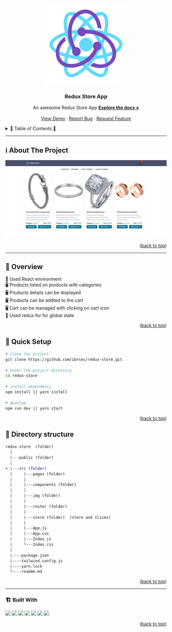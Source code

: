 <a name="readme-top"></a>
 
 
<!-- PROJECT LOGO -->
<br />
<div align="center">
  <a href="https://github.com/ibrsec/redux-store/">
    <img src="./src/img/logo.png" alt="Logo" width="250"   >
  </a>

  <h3 align="center">Redux Store App</h3>

  <p align="center">
    An awesome Redux Store App
    <a href="https://github.com/ibrsec/redux-store"><strong>Explore the docs »</strong></a>
    <br />
    <br />
    <a href="https://redux-store-ruby.vercel.app/">View Demo</a>
    ·
    <a href="https://github.com/ibrsec/redux-store/issues">Report Bug</a>
    ·
    <a href="https://github.com/ibrsec/redux-store/issues">Request Feature</a>
  </p>
</div>



<!-- TABLE OF CONTENTS -->
<details>
  <summary>📎 Table of Contents 📎 </summary>
  <ol>
    <li><a href="#about-the-project">About The Project</a></li>
     <!-- <li><a href="#figma">Figma</a></li> -->
     <li><a href="#overview">Overview</a></li>
     <li><a href="#quick-setup">Quick Setup</a></li>
     <li><a href="#directory-structure">Directory structure</a></li>
     <li><a href="#built-with">Built With</a></li>
    <!-- <li>
      <a href="#getting-started">Getting Started</a>
      <ul>
        <li><a href="#prerequisites">Prerequisites</a></li>
        <li><a href="#installation">Installation</a></li>
      </ul>
    </li>
    <li><a href="#usage">Usage</a></li>
    <li><a href="#roadmap">Roadmap</a></li>
    <li><a href="#contributing">Contributing</a></li>
    <li><a href="#license">License</a></li>
    <li><a href="#contact">Contact</a></li>
    <li><a href="#acknowledgments">Acknowledgments</a></li> -->

    
  </ol>
</details>





---

<!-- ABOUT THE PROJECT -->
<a name="about-the-project"></a>
## ℹ️ About The Project
 
[![redux-store](./public/project.png)](https://redux-store-ruby.vercel.app/) 




<p align="right">(<a href="#readme-top">back to top</a>)</p>


---

<!-- ## Figma 

<a href="https://www.figma.com/file/ePyCHKsx2ODB32uLgyUEEd/bootstrap-home-page?type=design&node-id=0%3A1&mode=design&t=edDzadCB9Ev5FS1a-1">Figma Link</a>  

  <p align="right">(<a href="#readme-top">back to top</a>)</p>




--- -->
<a name="overview"></a>
## 👀 Overview

 
🎯 Used React environment</br>
🖥 Products listed on products with categories</br>
🖥 Products details can be displayed</br>
🖥 Products can be addted to the cart</br>
🖥 Cart can be managed with clicking on cart icon</br>
🔩 Used redux for for global state    </br> 
<!-- 🌱 ÷Screen and search the Legends on the app</br> -->
<!-- 💪   </br> -->
<!-- 🐞 Check the finished tasks   </br> -->


<p align="right">(<a href="#readme-top">back to top</a>)</p>


<a name="quick-setup"></a>
## 🛫 Quick Setup

```sh
# clone the project
git clone https://github.com/ibrsec/redux-store.git

# enter the project directory
cd redux-store

# install dependency
npm install || yarn install

# develop
npm run dev || yarn start
```

<p align="right">(<a href="#readme-top">back to top</a>)</p>


<!-- ## 🐞 Debug

![redux-store.gif](/redux-store.gif) -->








<a name="directory-structure"></a>
## 📂 Directory structure 

```diff
redux-store  (folder)
  |          
  |---public (folder) 
  |                
+ |---src (folder)    
  |     |---pages (folder)          
  |     |           
  |     |---components (folder)  
  |     |           
  |     |---img (folder)  
  |     |           
  |     |---router (folder)  
  |     |          
  |     |---store (folder)  (store and slices)
  |     |          
  |     |---App.js
  |     |---App.css
  |     |---Index.js
  |     └---Index.css
  |         
  |----package.json
  |----tailwind.config.js
  |----yarn.lock
  └----readme.md 
```

<p align="right">(<a href="#readme-top">back to top</a>)</p>

---

<a name="built-with"></a>
### 🏗️ Built With

 
<!-- https://dev.to/envoy_/150-badges-for-github-pnk  search skills-->

 <img src="https://img.shields.io/badge/HTML-239120?style=for-the-badge&logo=html5&logoColor=white">
 <img src="https://img.shields.io/badge/CSS-239120?&style=for-the-badge&logo=css3&logoColor=white&color=red"> 
 <img src="https://img.shields.io/badge/JavaScript-F7DF1E?style=for-the-badge&logo=javascript&logoColor=black"> 
 <!-- <img src="https://img.shields.io/badge/Bootstrap-563D7C?style=for-the-badge&logo=bootstrap&logoColor=white">  -->
 <img src="https://img.shields.io/badge/tailwind-563D7C?style=for-the-badge&logo=tailwind&logoColor=white"> 
 <img src="https://img.shields.io/badge/axios-CC6699?style=for-the-badge&logo=axios&logoColor=white"> 
 <!-- <img src="https://img.shields.io/badge/context_api-AB4BFE?style=for-the-badge&logo=context&logoColor=FFC920">  -->
 <img src="https://img.shields.io/badge/redux-AB4BFE?style=for-the-badge&logo=redux&logoColor=FFC920"> 
 <img src="https://img.shields.io/badge/React-20232A?style=for-the-badge&logo=react&logoColor=61DAFB"> 
 <!-- <img src="https://img.shields.io/badge/React_Router-CA4245?style=for-the-badge&logo=react-router&logoColor=white">  -->
 




<p align="right">(<a href="#readme-top">back to top</a>)</p>

